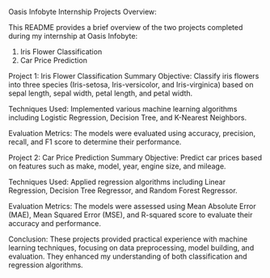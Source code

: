 Oasis Infobyte Internship Projects
Overview:

This README provides a brief overview of the two projects completed during my internship at Oasis Infobyte:

1. Iris Flower Classification
2. Car Price Prediction
   
Project 1: Iris Flower Classification
Summary
Objective: Classify iris flowers into three species (Iris-setosa, Iris-versicolor, and Iris-virginica) based on sepal length, sepal width, petal length, and petal width.

Techniques Used: Implemented various machine learning algorithms including Logistic Regression, Decision Tree, and K-Nearest Neighbors.

Evaluation Metrics: The models were evaluated using accuracy, precision, recall, and F1 score to determine their performance.

Project 2: Car Price Prediction
Summary
Objective: Predict car prices based on features such as make, model, year, engine size, and mileage.

Techniques Used: Applied regression algorithms including Linear Regression, Decision Tree Regressor, and Random Forest Regressor.

Evaluation Metrics: The models were assessed using Mean Absolute Error (MAE), Mean Squared Error (MSE), and R-squared score to evaluate their accuracy and performance.


Conclusion:
These projects provided practical experience with machine learning techniques, focusing on data preprocessing, model building, and evaluation. They enhanced my understanding of both classification and regression algorithms.
